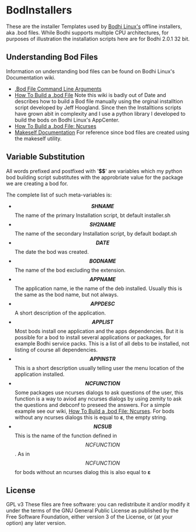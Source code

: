BodInstallers
=============

These are the installer Templates used by [Bodhi Linux's](http://www.bodhilinux.com/) offline installers, aka .bod files. While Bodhi supports multiple CPU architectures, for purposes of illustration the installation scripts here are for Bodhi 2.0.1 32 bit.

Understanding Bod Files
-----------------------

Information on understanding bod files can be found on Bodhi Linux's Documentation wiki.

* [.Bod File Command Line Arguments](http://wiki.bodhilinux.com/doku.php?id=bod_cli_arguments)
* [How To Build a .bod File](http://wiki.bodhilinux.com/doku.php?id=bod_files_-_howto_build) Note this wiki is badly out of Date and describes how to build a Bod file manually using the orginal installtion script developed by Jeff Hoogland. Since then the Installtions scripts have grown abit in complexity and I use a python library I developed to build the bods on Bodhi Linux's AppCenter.
* [How To Build a .bod File: Ncurses](http://wiki.bodhilinux.com/doku.php?id=bod_files_-_how_to_build_ncurses)
* [Makeself Documentation](http://megastep.org/makeself/) For reference since bod files are created using the makeself utility.

Variable Substitution
---------------------

All words prefixed and postfixed with '**$$**' are variables which my python bod building script substitutes with the approbriate value for the package we are creating a bod for.

The complete list of such meta-variables is:

* **$$SHNAME$$**		The name of the primary Installation script, bt default installer.sh
* **$$SH2NAME$$**		The name of the secondary Installation script, by default bodapt.sh
* **$$DATE$$**			The date the bod was created.
* **$$BODNAME$$**		The name of the bod excluding the extension.
* **$$APPNAME$$**		The application name, ie the name of the deb installed. Usually this is the same as the bod name, but not always.
* **$$APPDESC$$**		A short description of the application.
* **$$APPLIST$$**		Most bods install one application and the apps dependencies. But it is possible for a bod to install several applications or packages, for example Bodhi service packs. This is a list of all debs to be installed, not listing of course all dependencies.
* **$$APPINSTR$$**		This is a short description usually telling user the menu location of the application installed.
* **$$NCFUNCTION$$**	Some packages use ncurses dialogs to ask questions of the user, this function is a way to aviod any ncurses dialogs by using zemity to ask the questions and debconf to preseed the answers. For a simple example see our wiki,
[How To Build a .bod File: Ncurses](http://wiki.bodhilinux.com/doku.php?id=bod_files_-_how_to_build_ncurses). For bods without any ncurses dialogs this is equal to **ε**, the empty string.
* **$$NCSUB$$**		This is the name of the function defined in $$NCFUNCTION$$. As in $$NCFUNCTION$$ for bods without an ncurses dialog this is also equal to **ε**

License
-------

GPL v3
These files are free software: you can redistribute it and/or modify it under the terms of the GNU General Public License as published by the Free Software Foundation, either version 3 of the License, or (at your option) any later version.
